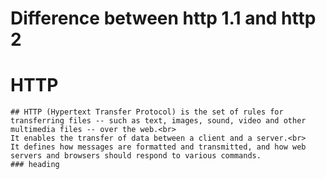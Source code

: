 # Difference between http 1.1 and http 2<br>
# HTTP<br>
    ## HTTP (Hypertext Transfer Protocol) is the set of rules for transferring files -- such as text, images, sound, video and other multimedia files -- over the web.<br> 
    It enables the transfer of data between a client and a server.<br>
    It defines how messages are formatted and transmitted, and how web servers and browsers should respond to various commands.
    ### heading
